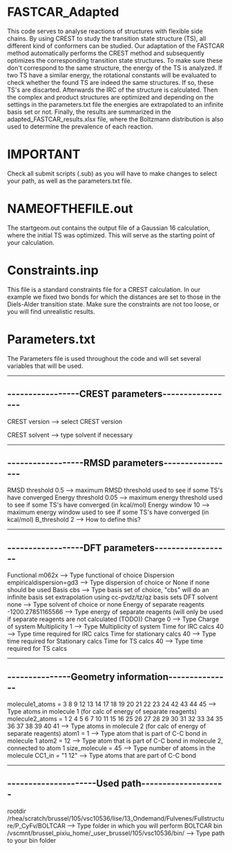 # FASTCAR_Adapted

This code serves to analyse reactions of structures with flexible side chains. By using CREST to study the transition state structure (TS), all different kind of conformers can be studied. Our adaptation of the FASTCAR method automatically performs the CREST method and subsequently optimizes the corresponding transition state structures. To make sure these don't correspond to the same structure, the energy of the TS is analyzed. If two TS have a similar energy, the rotational constants will be evaluated to check whether the found TS are indeed the same structures. If so, these TS's are discarted. Afterwards the IRC of the structure is calculated. Then the complex and product structures are optimized and depending on the settings in the parameters.txt file the energies are extrapolated to an infinite basis set or not. Finally, the results are summarized in the adapted_FASTCAR_results.xlsx file, where the Boltzmann distribution is also used to determine the prevalence of each reaction. 

# IMPORTANT

Check all submit scripts (.sub) as you will have to make changes to select your path, as well as the parameters.txt file.

# NAMEOFTHEFILE.out

The startgeom.out contains the output file of a Gaussian 16 calculation, where the initial TS was optimized. This will serve as the starting point of your calculation.

# Constraints.inp

This file is a standard constraints file for a CREST calculation. In our example we fixed two bonds for which the distances are set to those in the Diels-Alder transition state. Make sure the constraints are not too loose, or you will find unrealistic results.

# Parameters.txt

The Parameters file is used throughout the code and will set several variables that will be used.

--------------------------------------------------
-----------------CREST parameters-----------------
--------------------------------------------------

CREST version --> select CREST version  

CREST solvent --> type solvent if necessary  

--------------------------------------------------
------------------RMSD parameters-----------------
--------------------------------------------------

RMSD threshold  0.5 --> maximum RMSD threshold used to see if some TS's have converged
Energy threshold 0.05 --> maximum energy threshold used to see if some TS's have converged (in kcal/mol)
Energy window 10 --> maximum energy window used to see if some TS's have converged (in kcal/mol)
B_threshold 2 --> How to define this?

--------------------------------------------------
------------------DFT parameters------------------
--------------------------------------------------

Functional  m062x --> Type functional of choice
Dispersion  empiricaldispersion=gd3 --> Type dispersion of choice or None if none should be used
Basis cbs --> Type basis set of choice, "cbs" will do an infinite basis set extrapolation using cc-pvdz/tz/qz basis sets
DFT solvent  none --> Type solvent of choice or none
Energy of separate reagents -1200.27851165566 --> Type energy of separate reagents (will only be used if separate reagents are not calculated (TODO))
Charge 0 --> Type Charge of system
Multiplicity 1 --> Type Multiplicity of system
Time for IRC calcs 40 --> Type time required for IRC calcs
Time for stationary calcs 40 --> Type time required for Stationary calcs
Time for TS calcs 40 --> Type time required for TS calcs

--------------------------------------------------
---------------Geometry information---------------
--------------------------------------------------

molecule1_atoms = 3 8 9 12 13 14 17 18 19 20 21 22 23 24 42 43 44 45 --> Type atoms in molecule 1 (for calc of energy of separate reagents)
molecule2_atoms = 1 2 4 5 6 7 10 11 15 16 25 26 27 28 29 30 31 32 33 34 35 36 37 38 39 40 41 --> Type atoms in molecule 2 (for calc of energy of separate reagents)
atom1 = 1 --> Type atom that is part of C-C bond in molecule 1
atom2 = 12 --> Type atom that is part of C-C bond in molecule 2, connected to atom 1
size_molecule = 45 --> Type number of atoms in the molecule
CC1_in = "1 12" --> Type atoms that are part of C-C bond

--------------------------------------------------
---------------------Used path--------------------
--------------------------------------------------

rootdir /rhea/scratch/brussel/105/vsc10536/lise/13_Ondemand/Fulvenes/Fullstructure/P_CyFv/BOLTCAR --> Type folder in which you will perform BOLTCAR
bin /vscmnt/brussel_pixiu_home/_user_brussel/105/vsc10536/bin/ --> Type path to your bin folder



